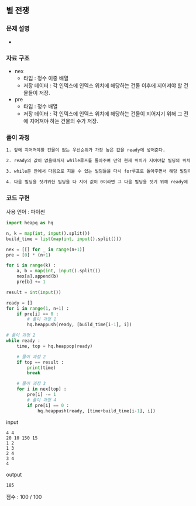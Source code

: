 ## 별 전쟁

### 문제 설명

- <br>

### 자료 구조

- nex<br>
  - 타입 : 정수 이중 배열
  - 저장 데이터 : 각 인덱스에 인덱스 위치에 해당하는 건물 이후에 지어져야 할 건물들이 저장.
- pre<br>
  - 타입 : 정수 배열
  - 저장 데이터 : 각 인덱스에 인덱스 위치에 해당하는 건물이 지어지기 위해 그 전에 지어져야 하는 건물의 수가 저장.

### 풀이 과정

```txt
1. 앞에 지어져야할 건물이 없는 우선순위가 가장 높은 값을 ready에 넣어준다.

2. ready의 값이 없을때까지 while루프를 돌아주며 만약 현재 위치가 지어야할 빌딩의 위치(result)면 지금까지 걸린시간을 반환하고 루프를 종료한다.

3. while문 안에서 다음으로 지울 수 있는 빌딩들을 다시 for루프로 돌아주면서 해당 빌딩이 지어졌으므로 다음 빌딩을 짓기 위해 지어야 하는 빌딩의 수를 빼준다.

4. 다음 빌딩을 짓기위한 빌딩을 다 지어 값이 0이라면 그 다음 빌딩을 짓기 위해 ready에 다음 빌딩과 합산한 시간값을 넣어준다.
```

### 코드 구현

사용 언어 : 파이썬

```py
import heapq as hq

n, k = map(int, input().split())
build_time = list(map(int, input().split()))

nex = [[] for _ in range(n+1)]
pre = [0] * (n+1)

for i in range(k) :
    a, b = map(int, input().split())
    nex[a].append(b)
    pre[b] += 1

result = int(input())

ready = []
for i in range(1, n+1) :
    if pre[i] == 0 :
        # 풀이 과정 1
        hq.heappush(ready, [build_time[i-1], i])

# 풀이 과정 2
while ready :
    time, top = hq.heappop(ready)

    # 풀이 과정 2
    if top == result :
        print(time)
        break

    # 풀이 과정 3
    for i in nex[top] :
        pre[i] -= 1
        # 풀이 과정 4
        if pre[i] == 0 :
            hq.heappush(ready, [time+build_time[i-1], i])
```

input

```
4 4
20 10 150 15
1 2
1 3
2 4
3 4
4
```

output

```
185
```

점수 : 100 / 100<br>
